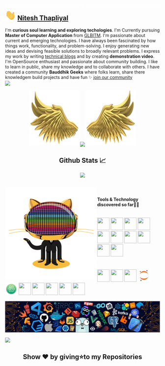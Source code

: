## ![Hello](Hello.gif) <img src="https://github.com/ABSphreak/ABSphreak/blob/master/gifs/Hi.gif" width="35px"> [Nitesh Thapliyal ](https://nitesh-thapliyal.tech) 

<!-- [<img src = "https://img.shields.io/badge/twitter-%2320A1F1.svg?&style=for-the-badge&logo=twitter&logoColor=white">](https://twitter.com/Bauddhik_Geek) 
[<img src="https://img.shields.io/badge/linkedin-%230077B5.svg?&style=for-the-badge&logo=linkedin&logoColor=white" />](https://www.linkedin.com/in/nitesh-thapliyal-4403a1135/)
 [<img src="https://img.shields.io/badge/Dev-%23292929.svg?&style=for-the-badge&logo=Dev&logoColor=white" />](https://dev.to/niteshthapliyal)  -->


I'm <b>curious soul learning and exploring techologies</b>. I'm Currently pursuing <b>Master of Computer Application</b> from [GLBITM](https://www.glbitm.org). I'm passionate about current and emerging technologies. I have always been fascinated by how things work, functionality, and problem-solving. I enjoy generating new ideas and devising feasible solutions to broadly relevant problems. I express my work by writing [technical blogs](https://dev.to/niteshthapliyal) and by creating <b>demonstration video</b>.
<br>
I'm OpenSource enthusiast and passionate about community building. I like to learn in public, share my knowledge and to collaborate with others. I have created a community <b>Bauddhik Geeks</b> where folks learn, share there knowledgem build projects and have fun ✨
[join our community](https://github.com/Bauddhik-Geeks)
<br>
<img src="https://media.discordapp.net/attachments/891936469365690399/897550580912894003/Blue_Yellow_3D_Shapes_General_Twitch_Banner_3.gif" height="100px" align="center" />

<p align="center">
  <a>
   <img height="180" width="160" src="https://github.com/Nitesh-thapliyal/Nitesh-thapliyal/blob/main/left.png">
   <img align="center" src="https://github-readme-streak-stats.herokuapp.com/?user=Nitesh-thapliyal&theme=dark&hide_border=true"/>
   <img height="180" width="160" src="https://github.com/Nitesh-thapliyal/Nitesh-thapliyal/blob/main/right.png">
</p>
 
<h2><summary align="center">Github Stats 📈</summary></h2>
<p align="center">
<img align="center" src="https://newgithub-readme-stats.vercel.app/api?username=Nitesh-thapliyal&show_icons=true&count_private=true&theme=radical">
</p>
<br>
<img align="left" height="300" width="300" src="https://github.com/Nitesh-thapliyal/Nitesh-thapliyal/blob/main/cool2.gif">
<br/>

**Tools & Technology discovered so far👨‍💻**  
<br/>
<br/>
<code><img height="40" width="40" src="https://upload.wikimedia.org/wikipedia/commons/thumb/5/5c/AWS_Simple_Icons_AWS_Cloud.svg/1280px-AWS_Simple_Icons_AWS_Cloud.svg.png"></code>
<code><img height="40" width="40" src="https://img.icons8.com/color/452/azure-1.png"></code>
<code><img height="40" width="40" src="https://www.gstatic.com/devrel-devsite/prod/v9d82702993bc22f782b7874a0f933b5e39c1f0889acab7d1fce0d6deb8e0f63d/cloud/images/favicons/onecloud/apple-icon.png"></code>
<code><img height="40" width="40" src="https://www.docker.com/sites/default/files/d8/2019-07/vertical-logo-monochromatic.png"></code>
<code><img height="40" width="40" src="https://provato-cdn.azureedge.net/www-provato/2020/11/kubernetes.png"></code>
<code><img height="40" width="40" src="https://upload.wikimedia.org/wikipedia/commons/thumb/2/24/Ansible_logo.svg/1200px-Ansible_logo.svg.png"></code>
<code><img height="40" width="40" src="https://img.icons8.com/color/50/000000/python--v1.png"></code>
<code><img height="40" width="40" src="https://cdn.iconscout.com/icon/free/png-256/css-131-722685.png"></code>
<code><img height="40" width="40" src="https://provato-cdn.azureedge.net/www-provato/2020/11/kubernetes.png"></code>
<code><img height="40" width="40" src="https://upload.wikimedia.org/wikipedia/commons/thumb/2/24/Ansible_logo.svg/1200px-Ansible_logo.svg.png"></code>
#
<code><img height="40" width="40" src="https://upload.wikimedia.org/wikipedia/commons/thumb/3/3f/Git_icon.svg/1024px-Git_icon.svg.png"></code>
<code><img height="40" width="40" src="http://pngimg.com/uploads/github/github_PNG72.png"></code>
<code><img height="40" width="40" src="https://cdn.freebiesupply.com/logos/thumbs/2x/hadoop-logo.png"></code>
<code><img height="40" width="40" src="https://raw.githubusercontent.com/github/explore/80688e429a7d4ef2fca1e82350fe8e3517d3494d/topics/jupyter-notebook/jupyter-notebook.png"></code>
<code><img height="40" width="40" src="https://raw.githubusercontent.com/github/explore/80688e429a7d4ef2fca1e82350fe8e3517d3494d/topics/atom/atom.png"></code>
<code><img height="40" width="40" src="https://upload.wikimedia.org/wikipedia/commons/thumb/9/9a/Visual_Studio_Code_1.35_icon.svg/1024px-Visual_Studio_Code_1.35_icon.svg.png"></code>
<code><img height="40" width="40" src="https://upload.wikimedia.org/wikipedia/commons/thumb/9/9f/Vimlogo.svg/544px-Vimlogo.svg.png"></code>
<code><img height="40" width="40" src="https://avatars.githubusercontent.com/u/33972111?s=280&v=4"></code>
<code><img height="40" width="40" src="https://upload.wikimedia.org/wikipedia/commons/f/fc/Eucalyp-Deus_Linux.png"></code>
<code><img height="40" width="40" src="https://cdn.iconscout.com/icon/free/png-512/mongodb-3-1175138.png"></code>
<br>
<br>
![](https://github.com/Nitesh-thapliyal/Nitesh-thapliyal/blob/main/footer.png)

![](https://visitor-badge.glitch.me/badge?page_id=Nitesh-thapliyal.Nitesh-thapliyal)

<h2 align="center">Show ❤ by giving⭐to my Repositories</h2>

